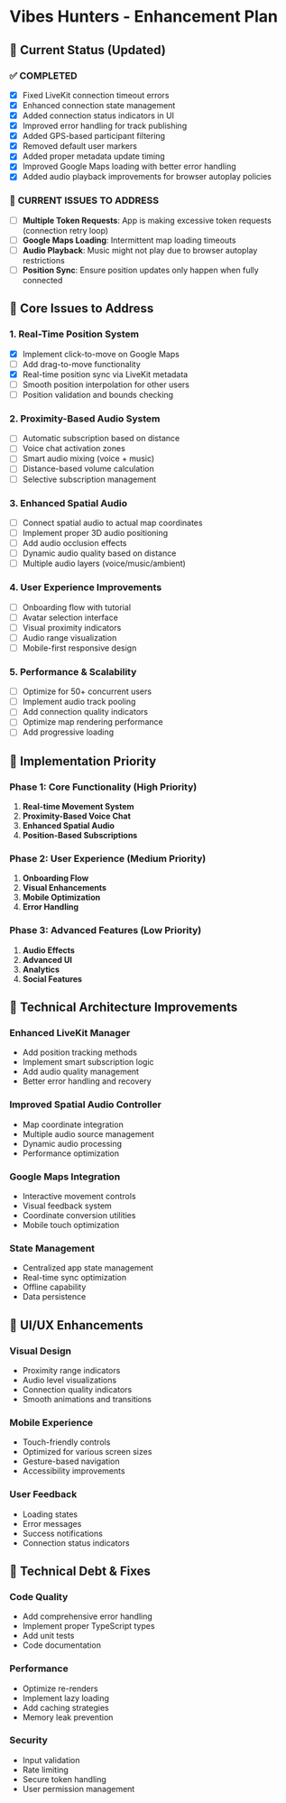 # Vibes Hunters - Enhancement Plan

## 🎯 Current Status (Updated)

### ✅ **COMPLETED**
- [x] Fixed LiveKit connection timeout errors
- [x] Enhanced connection state management
- [x] Added connection status indicators in UI
- [x] Improved error handling for track publishing
- [x] Added GPS-based participant filtering
- [x] Removed default user markers
- [x] Added proper metadata update timing
- [x] Improved Google Maps loading with better error handling
- [x] Added audio playback improvements for browser autoplay policies

### 🔧 **CURRENT ISSUES TO ADDRESS**
- [ ] **Multiple Token Requests**: App is making excessive token requests (connection retry loop)
- [ ] **Google Maps Loading**: Intermittent map loading timeouts
- [ ] **Audio Playback**: Music might not play due to browser autoplay restrictions
- [ ] **Position Sync**: Ensure position updates only happen when fully connected

## 🎯 Core Issues to Address

### 1. **Real-Time Position System**
- [x] Implement click-to-move on Google Maps
- [ ] Add drag-to-move functionality
- [x] Real-time position sync via LiveKit metadata
- [ ] Smooth position interpolation for other users
- [ ] Position validation and bounds checking

### 2. **Proximity-Based Audio System**
- [ ] Automatic subscription based on distance
- [ ] Voice chat activation zones
- [ ] Smart audio mixing (voice + music)
- [ ] Distance-based volume calculation
- [ ] Selective subscription management

### 3. **Enhanced Spatial Audio**
- [ ] Connect spatial audio to actual map coordinates
- [ ] Implement proper 3D audio positioning
- [ ] Add audio occlusion effects
- [ ] Dynamic audio quality based on distance
- [ ] Multiple audio layers (voice/music/ambient)

### 4. **User Experience Improvements**
- [ ] Onboarding flow with tutorial
- [ ] Avatar selection interface
- [ ] Visual proximity indicators
- [ ] Audio range visualization
- [ ] Mobile-first responsive design

### 5. **Performance & Scalability**
- [ ] Optimize for 50+ concurrent users
- [ ] Implement audio track pooling
- [ ] Add connection quality indicators
- [ ] Optimize map rendering performance
- [ ] Add progressive loading

## 🚀 Implementation Priority

### Phase 1: Core Functionality (High Priority)
1. **Real-time Movement System**
2. **Proximity-Based Voice Chat**
3. **Enhanced Spatial Audio**
4. **Position-Based Subscriptions**

### Phase 2: User Experience (Medium Priority)
1. **Onboarding Flow**
2. **Visual Enhancements**
3. **Mobile Optimization**
4. **Error Handling**

### Phase 3: Advanced Features (Low Priority)
1. **Audio Effects**
2. **Advanced UI**
3. **Analytics**
4. **Social Features**

## 📝 Technical Architecture Improvements

### Enhanced LiveKit Manager
- Add position tracking methods
- Implement smart subscription logic
- Add audio quality management
- Better error handling and recovery

### Improved Spatial Audio Controller
- Map coordinate integration
- Multiple audio source management
- Dynamic audio processing
- Performance optimization

### Google Maps Integration
- Interactive movement controls
- Visual feedback system
- Coordinate conversion utilities
- Mobile touch optimization

### State Management
- Centralized app state management
- Real-time sync optimization
- Offline capability
- Data persistence

## 🎨 UI/UX Enhancements

### Visual Design
- Proximity range indicators
- Audio level visualizations
- Connection quality indicators
- Smooth animations and transitions

### Mobile Experience
- Touch-friendly controls
- Optimized for various screen sizes
- Gesture-based navigation
- Accessibility improvements

### User Feedback
- Loading states
- Error messages
- Success notifications
- Connection status indicators

## 🔧 Technical Debt & Fixes

### Code Quality
- Add comprehensive error handling
- Implement proper TypeScript types
- Add unit tests
- Code documentation

### Performance
- Optimize re-renders
- Implement lazy loading
- Add caching strategies
- Memory leak prevention

### Security
- Input validation
- Rate limiting
- Secure token handling
- User permission management
